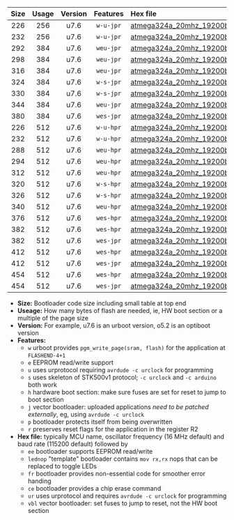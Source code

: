 |Size|Usage|Version|Features|Hex file|
|:-:|:-:|:-:|:-:|:--|
|226|256|u7.6|`w-u-jpr`|[atmega324a_20mhz_19200bps_ur_vbl.hex](https://raw.githubusercontent.com/stefanrueger/urboot/main/atmega324a_20mhz_19200bps_ur_vbl.hex)|
|232|256|u7.6|`w-u-jpr`|[atmega324a_20mhz_19200bps_lednop_ur_vbl.hex](https://raw.githubusercontent.com/stefanrueger/urboot/main/atmega324a_20mhz_19200bps_lednop_ur_vbl.hex)|
|292|384|u7.6|`weu-jpr`|[atmega324a_20mhz_19200bps_ee_ur_vbl.hex](https://raw.githubusercontent.com/stefanrueger/urboot/main/atmega324a_20mhz_19200bps_ee_ur_vbl.hex)|
|298|384|u7.6|`weu-jpr`|[atmega324a_20mhz_19200bps_ee_lednop_ur_vbl.hex](https://raw.githubusercontent.com/stefanrueger/urboot/main/atmega324a_20mhz_19200bps_ee_lednop_ur_vbl.hex)|
|316|384|u7.6|`weu-jpr`|[atmega324a_20mhz_19200bps_ee_lednop_fr_ur_vbl.hex](https://raw.githubusercontent.com/stefanrueger/urboot/main/atmega324a_20mhz_19200bps_ee_lednop_fr_ur_vbl.hex)|
|324|384|u7.6|`w-s-jpr`|[atmega324a_20mhz_19200bps_vbl.hex](https://raw.githubusercontent.com/stefanrueger/urboot/main/atmega324a_20mhz_19200bps_vbl.hex)|
|330|384|u7.6|`w-s-jpr`|[atmega324a_20mhz_19200bps_lednop_vbl.hex](https://raw.githubusercontent.com/stefanrueger/urboot/main/atmega324a_20mhz_19200bps_lednop_vbl.hex)|
|344|384|u7.6|`weu-jpr`|[atmega324a_20mhz_19200bps_ee_lednop_fr_ce_ur_vbl.hex](https://raw.githubusercontent.com/stefanrueger/urboot/main/atmega324a_20mhz_19200bps_ee_lednop_fr_ce_ur_vbl.hex)|
|380|384|u7.6|`wes-jpr`|[atmega324a_20mhz_19200bps_ee_vbl.hex](https://raw.githubusercontent.com/stefanrueger/urboot/main/atmega324a_20mhz_19200bps_ee_vbl.hex)|
|226|512|u7.6|`w-u-hpr`|[atmega324a_20mhz_19200bps_ur.hex](https://raw.githubusercontent.com/stefanrueger/urboot/main/atmega324a_20mhz_19200bps_ur.hex)|
|232|512|u7.6|`w-u-hpr`|[atmega324a_20mhz_19200bps_lednop_ur.hex](https://raw.githubusercontent.com/stefanrueger/urboot/main/atmega324a_20mhz_19200bps_lednop_ur.hex)|
|288|512|u7.6|`weu-hpr`|[atmega324a_20mhz_19200bps_ee_ur.hex](https://raw.githubusercontent.com/stefanrueger/urboot/main/atmega324a_20mhz_19200bps_ee_ur.hex)|
|294|512|u7.6|`weu-hpr`|[atmega324a_20mhz_19200bps_ee_lednop_ur.hex](https://raw.githubusercontent.com/stefanrueger/urboot/main/atmega324a_20mhz_19200bps_ee_lednop_ur.hex)|
|312|512|u7.6|`weu-hpr`|[atmega324a_20mhz_19200bps_ee_lednop_fr_ur.hex](https://raw.githubusercontent.com/stefanrueger/urboot/main/atmega324a_20mhz_19200bps_ee_lednop_fr_ur.hex)|
|320|512|u7.6|`w-s-hpr`|[atmega324a_20mhz_19200bps.hex](https://raw.githubusercontent.com/stefanrueger/urboot/main/atmega324a_20mhz_19200bps.hex)|
|326|512|u7.6|`w-s-hpr`|[atmega324a_20mhz_19200bps_lednop.hex](https://raw.githubusercontent.com/stefanrueger/urboot/main/atmega324a_20mhz_19200bps_lednop.hex)|
|340|512|u7.6|`weu-hpr`|[atmega324a_20mhz_19200bps_ee_lednop_fr_ce_ur.hex](https://raw.githubusercontent.com/stefanrueger/urboot/main/atmega324a_20mhz_19200bps_ee_lednop_fr_ce_ur.hex)|
|376|512|u7.6|`wes-hpr`|[atmega324a_20mhz_19200bps_ee.hex](https://raw.githubusercontent.com/stefanrueger/urboot/main/atmega324a_20mhz_19200bps_ee.hex)|
|382|512|u7.6|`wes-hpr`|[atmega324a_20mhz_19200bps_ee_lednop.hex](https://raw.githubusercontent.com/stefanrueger/urboot/main/atmega324a_20mhz_19200bps_ee_lednop.hex)|
|382|512|u7.6|`wes-jpr`|[atmega324a_20mhz_19200bps_ee_lednop_vbl.hex](https://raw.githubusercontent.com/stefanrueger/urboot/main/atmega324a_20mhz_19200bps_ee_lednop_vbl.hex)|
|412|512|u7.6|`wes-hpr`|[atmega324a_20mhz_19200bps_ee_lednop_fr.hex](https://raw.githubusercontent.com/stefanrueger/urboot/main/atmega324a_20mhz_19200bps_ee_lednop_fr.hex)|
|412|512|u7.6|`wes-jpr`|[atmega324a_20mhz_19200bps_ee_lednop_fr_vbl.hex](https://raw.githubusercontent.com/stefanrueger/urboot/main/atmega324a_20mhz_19200bps_ee_lednop_fr_vbl.hex)|
|454|512|u7.6|`wes-hpr`|[atmega324a_20mhz_19200bps_ee_lednop_fr_ce.hex](https://raw.githubusercontent.com/stefanrueger/urboot/main/atmega324a_20mhz_19200bps_ee_lednop_fr_ce.hex)|
|454|512|u7.6|`wes-jpr`|[atmega324a_20mhz_19200bps_ee_lednop_fr_ce_vbl.hex](https://raw.githubusercontent.com/stefanrueger/urboot/main/atmega324a_20mhz_19200bps_ee_lednop_fr_ce_vbl.hex)|

- **Size:** Bootloader code size including small table at top end
- **Useage:** How many bytes of flash are needed, ie, HW boot section or a multiple of the page size
- **Version:** For example, u7.6 is an urboot version, o5.2 is an optiboot version
- **Features:**
  + `w` urboot provides `pgm_write_page(sram, flash)` for the application at `FLASHEND-4+1`
  + `e` EEPROM read/write support
  + `u` uses urprotocol requiring `avrdude -c urclock` for programming
  + `s` uses skeleton of STK500v1 protocol; `-c urclock` and `-c arduino` both work
  + `h` hardware boot section: make sure fuses are set for reset to jump to boot section
  + `j` vector bootloader: uploaded applications *need to be patched externally*, eg, using `avrdude -c urclock`
  + `p` bootloader protects itself from being overwritten
  + `r` preserves reset flags for the application in the register R2
- **Hex file:** typically MCU name, oscillator frequency (16 MHz default) and baud rate (115200 default) followed by
  + `ee` bootloader supports EEPROM read/write
  + `lednop` "template" bootloader contains `mov rx,rx` nops that can be replaced to toggle LEDs
  + `fr` bootloader provides non-essential code for smoother error handing
  + `ce` bootloader provides a chip erase command
  + `ur` uses urprotocol and requires `avrdude -c urclock` for programming
  + `vbl` vector bootloader: set fuses to jump to reset, not the HW boot section
